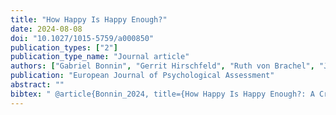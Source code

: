 ```yaml
---
title: "How Happy Is Happy Enough?"
date: 2024-08-08
doi: "10.1027/1015-5759/a000850"
publication_types: ["2"]
publication_type_name: "Journal article"
authors: ["Gabriel Bonnin", "Gerrit Hirschfeld", "Ruth von Brachel", "J\u00fcrgen Margraf"]
publication: "European Journal of Psychological Assessment"
abstract: ""
bibtex: " @article{Bonnin_2024, title={How Happy Is Happy Enough?: A Cross-Cultural Comparison of Optimal Cut Points for the Positive Mental Health Scale}, ISSN={2151-2426}, url={http://dx.doi.org/10.1027/1015-5759/a000850}, DOI={10.1027/1015-5759/a000850}, journal={European Journal of Psychological Assessment}, publisher={Hogrefe Publishing Group}, author={Bonnin, Gabriel and Hirschfeld, Gerrit and von Brachel, Ruth and Margraf, Jürgen}, year={2024}, month=aug }\n"
---
```

